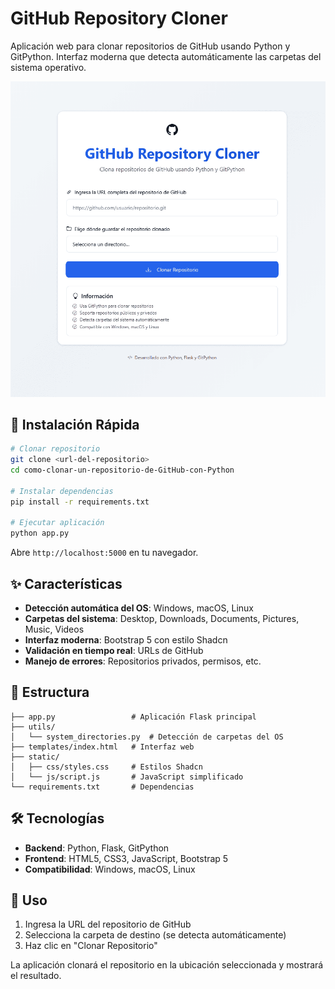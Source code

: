 # GitHub Repository Cloner

Aplicación web para clonar repositorios de GitHub usando Python y GitPython. Interfaz moderna que detecta automáticamente las carpetas del sistema operativo.

![Demo](https://raw.githubusercontent.com/urian121/imagenes-proyectos-github/refs/heads/master/clonar-repositorios-de-GitHub-con-Python-Flask-y-GitPython.png)


## 🚀 Instalación Rápida

```bash
# Clonar repositorio
git clone <url-del-repositorio>
cd como-clonar-un-repositorio-de-GitHub-con-Python

# Instalar dependencias
pip install -r requirements.txt

# Ejecutar aplicación
python app.py
```

Abre `http://localhost:5000` en tu navegador.

## ✨ Características

- **Detección automática del OS**: Windows, macOS, Linux
- **Carpetas del sistema**: Desktop, Downloads, Documents, Pictures, Music, Videos
- **Interfaz moderna**: Bootstrap 5 con estilo Shadcn
- **Validación en tiempo real**: URLs de GitHub
- **Manejo de errores**: Repositorios privados, permisos, etc.

## 📁 Estructura

```
├── app.py                 # Aplicación Flask principal
├── utils/
│   └── system_directories.py  # Detección de carpetas del OS
├── templates/index.html   # Interfaz web
├── static/
│   ├── css/styles.css     # Estilos Shadcn
│   └── js/script.js       # JavaScript simplificado
└── requirements.txt       # Dependencias
```

## 🛠️ Tecnologías

- **Backend**: Python, Flask, GitPython
- **Frontend**: HTML5, CSS3, JavaScript, Bootstrap 5
- **Compatibilidad**: Windows, macOS, Linux

## 📝 Uso

1. Ingresa la URL del repositorio de GitHub
2. Selecciona la carpeta de destino (se detecta automáticamente)
3. Haz clic en "Clonar Repositorio"

La aplicación clonará el repositorio en la ubicación seleccionada y mostrará el resultado.
